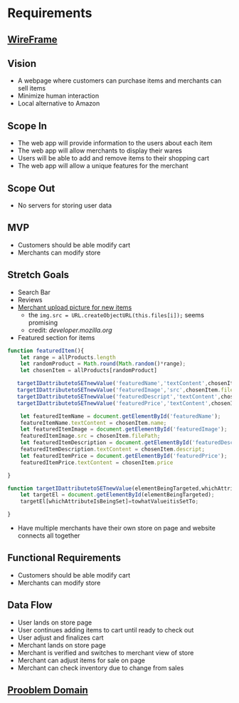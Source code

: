 # Requirements

## [WireFrame](https://projects.invisionapp.com/freehand/document/xwRHdFRPT)

## Vision
- A webpage where customers can purchase items and merchants can sell items
- Minimize human interaction
- Local alternative to Amazon

## Scope In
- The web app will provide information to the users about each item
- The web app will allow merchants to display their wares
- Users will be able to add and remove items to their shopping cart
- The web app will allow a unique features for the merchant

## Scope Out
- No servers for storing user data

## MVP
- Customers should be able modify cart
- Merchants can modify store

## Stretch Goals
- Search Bar
- Reviews
- [Merchant upload picture for new items](https://developer.mozilla.org/en-US/docs/Web/API/File/Using_files_from_web_applications)
  - the `img.src = URL.createObjectURL(this.files[i]);` seems promising
  - credit: *developer.mozilla.org*
- Featured section for items

 ```js
 function featuredItem(){
     let range = allProducts.length
     let randomProduct = Math.round(Math.random()*range);
     let chosenItem = allProducts[randomProduct]

    targetIDattributetoSETnewValue('featuredName','textContent',chosenItem.name);
    targetIDattributetoSETnewValue('featuredImage','src',chosenItem.filePath;
    targetIDattributetoSETnewValue('featuredDescript','textContent',chosenItem.descript);
    targetIDattributetoSETnewValue('featuredPrice','textContent',chosenItem.price;

     let featuredItemName = document.getElementById('featuredName');
     featureItemName.textContent = chosenItem.name; 
     let featuredItemImage = document.getElementById('featuredImage');
     featuredItemImage.src = chosenItem.filePath;
     let featuredItemDescription = document.getElementById('featuredDescript');
     featuredItemDescription.textContent = chosenItem.descript;
     let featuredItemPrice = document.getElementById('featuredPrice');
     featuredItemPrice.textContent = chosenItem.price

 }

 function targetIDattributetoSETnewValue(elementBeingTargeted,whichAttributeIsBeingSet,toWhatValueitisSetTo){
     let targetEl = document.getElementById(elementBeingTargeted);
     targetEl[whichAttributeIsBeingSet]=towhatValueitisSetTo;

 }
 ```


- Have multiple merchants have their own store on page and website connects all together

## Functional Requirements
- Customers should be able modify cart
- Merchants can modify store

## Data Flow
- User lands on store page
- User continues adding items to cart until ready to check out
- User adjust and finalizes cart
- Merchant lands on store page
- Merchant is verified and switches to merchant view of store
- Merchant can adjust items for sale on page
- Merchant can check inventory due to change from sales

## [Prooblem Domain](assets/store-front.png)
